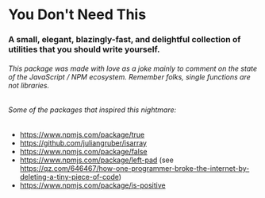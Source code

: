 # You Don't Need This
### A small, elegant, blazingly-fast, and delightful collection of utilities that you should write yourself.



###### This package was made with love as a joke mainly to comment on the state of the JavaScript / NPM ecosystem. Remember folks, single functions are not libraries.
###### Some of the packages that inspired this nightmare:
- https://www.npmjs.com/package/true
- https://github.com/juliangruber/isarray
- https://www.npmjs.com/package/false
- https://www.npmjs.com/package/left-pad (see https://qz.com/646467/how-one-programmer-broke-the-internet-by-deleting-a-tiny-piece-of-code)
- https://www.npmjs.com/package/is-positive
